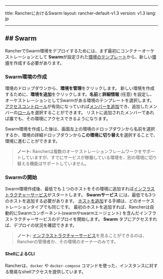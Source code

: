 * * *

title: RancherにおけるSwarm layout: rancher-default-v1.3 version: v1.3 lang: jp

* * *

## ## Swarm

RancherでSwarm環境をデプロイするためには、まず最初にコンテナーオーケストレーションとして **Swarm**が設定された[環境のテンプレート]({{site.baseurl}}/rancher/{{page.version}}/{{page.lang}}/environments/#what-is-an-environment-template)から、新しい[環境]({{site.baseurl}}/rancher/{{page.version}}/{{page.lang}}/environments/)を作成する必要があります。

### Swarm環境の作成

環境のドロップダウンから、**環境を管理**をクリックします。 新しい環境を作成するために、**環境を追加**をクリックします。**名前**と**詳細情報** (任意) を設定し、オーケストレーションとしてSwarmがある環境のテンプレートを選択します。 [アクセスコントロール]({{site.baseurl}}/rancher/{{page.version}}/{{page.lang}}/configuration/access-control/)が有効になっていれば[メンバーを追加]({{site.baseurl}}/rancher/{{page.version}}/{{page.lang}}/environments/#editing-members)でき、追加したメンバーの[ロール]({{site.baseurl}}/rancher/{{page.version}}/{{page.lang}}/environments/#membership-roles)を選択することができます。 リストに追加されたメンバーであれば誰でも、その環境にアクセスできるようになります。

Swarm環境を作成した後は、画面左上の環境のドロップダウンから名前を選択するか、環境の詳細ドロップダウンから**この環境に切り替え**を選択することで、環境に進むことができます。

> **ノート:** Rancherは複数のオーケストレーションフレームワークをサポートしていますが、すでにサービスが稼働している環境を、別の環境に切り替える機能はサポートしていません。

### Swarmの開始

Swarm環境作成後、最低でも１つのホストをその環境に追加すれば[インフラストラクチャーサービス]({{site.baseurl}}/rancher/{{page.version}}/{{page.lang}}/rancher-services/)がスタートします。 **Swarmサービス** には、最低でも3つのホストを追加する必要があります。 [ホストを追加]({{site.baseurl}}/rancher/{{page.version}}/{{page.lang}}/hosts/)する手順は、どのオーケストレーションタイプでも同じです。 最初のホストを追加すれば、Rancherは自動的にSwarmコンポーネント(swarmやswarmエージェント) を含んだインフラストラクチャーサービスのデプロイを開始します。 **Swarm** タブにアクセスすれば、デプロイの状況を確認できます。

> **ノート:** [インフラストラクチャーサービス]({{site.baseurl}}/rancher/{{page.version}}/{{page.lang}}/rancher-services/)を見ることができるのは、Rancherの管理者か、その環境のオーナーのみです。

#### ShellによるCLI

Rancherは、`docker` や `docker-compose` コマンドを使った、インスタンスに対する簡易なshellアクセスを提供しています。